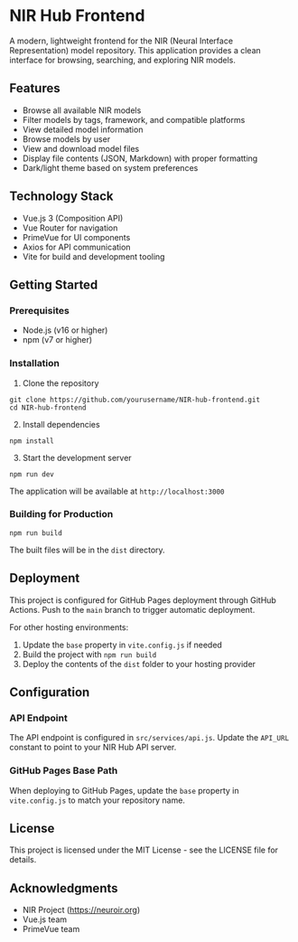 # NIR Hub Frontend

A modern, lightweight frontend for the NIR (Neural Interface Representation) model repository. This application provides a clean interface for browsing, searching, and exploring NIR models.

## Features

- Browse all available NIR models
- Filter models by tags, framework, and compatible platforms
- View detailed model information
- Browse models by user
- View and download model files
- Display file contents (JSON, Markdown) with proper formatting
- Dark/light theme based on system preferences

## Technology Stack

- Vue.js 3 (Composition API)
- Vue Router for navigation
- PrimeVue for UI components
- Axios for API communication
- Vite for build and development tooling

## Getting Started

### Prerequisites

- Node.js (v16 or higher)
- npm (v7 or higher)

### Installation

1. Clone the repository
```
git clone https://github.com/yourusername/NIR-hub-frontend.git
cd NIR-hub-frontend
```

2. Install dependencies
```
npm install
```

3. Start the development server
```
npm run dev
```

The application will be available at `http://localhost:3000`

### Building for Production

```
npm run build
```

The built files will be in the `dist` directory.

## Deployment

This project is configured for GitHub Pages deployment through GitHub Actions. Push to the `main` branch to trigger automatic deployment.

For other hosting environments:

1. Update the `base` property in `vite.config.js` if needed
2. Build the project with `npm run build`
3. Deploy the contents of the `dist` folder to your hosting provider

## Configuration

### API Endpoint

The API endpoint is configured in `src/services/api.js`. Update the `API_URL` constant to point to your NIR Hub API server.

### GitHub Pages Base Path

When deploying to GitHub Pages, update the `base` property in `vite.config.js` to match your repository name.

## License

This project is licensed under the MIT License - see the LICENSE file for details.

## Acknowledgments

- NIR Project (https://neuroir.org)
- Vue.js team
- PrimeVue team
